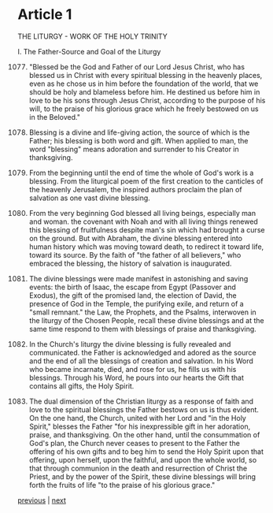 # Article 1

THE LITURGY - WORK OF THE HOLY TRINITY

I. The Father-Source and Goal of the Liturgy

1077. "Blessed be the God and Father of our Lord Jesus Christ, who has blessed us in Christ with every spiritual blessing in the heavenly places, even as he chose us in him before the foundation of the world, that we should be holy and blameless before him. He destined us before him in love to be his sons through Jesus Christ, according to the purpose of his will, to the praise of his glorious grace which he freely bestowed on us in the Beloved."

1078. Blessing is a divine and life-giving action, the source of which is the Father; his blessing is both word and gift. When applied to man, the word "blessing" means adoration and surrender to his Creator in thanksgiving.

1079. From the beginning until the end of time the whole of God's work is a blessing. From the liturgical poem of the first creation to the canticles of the heavenly Jerusalem, the inspired authors proclaim the plan of salvation as one vast divine blessing.

1080. From the very beginning God blessed all living beings, especially man and woman. the covenant with Noah and with all living things renewed this blessing of fruitfulness despite man's sin which had brought a curse on the ground. But with Abraham, the divine blessing entered into human history which was moving toward death, to redirect it toward life, toward its source. By the faith of "the father of all believers," who embraced the blessing, the history of salvation is inaugurated.

1081. The divine blessings were made manifest in astonishing and saving events: the birth of Isaac, the escape from Egypt (Passover and Exodus), the gift of the promised land, the election of David, the presence of God in the Temple, the purifying exile, and return of a "small remnant." the Law, the Prophets, and the Psalms, interwoven in the liturgy of the Chosen People, recall these divine blessings and at the same time respond to them with blessings of praise and thanksgiving.

1082. In the Church's liturgy the divine blessing is fully revealed and communicated. the Father is acknowledged and adored as the source and the end of all the blessings of creation and salvation. In his Word who became incarnate, died, and rose for us, he fills us with his blessings. Through his Word, he pours into our hearts the Gift that contains all gifts, the Holy Spirit.

1083. The dual dimension of the Christian liturgy as a response of faith and love to the spiritual blessings the Father bestows on us is thus evident. On the one hand, the Church, united with her Lord and "in the Holy Spirit," blesses the Father "for his inexpressible gift in her adoration, praise, and thanksgiving. On the other hand, until the consummation of God's plan, the Church never ceases to present to the Father the offering of his own gifts and to beg him to send the Holy Spirit upon that offering, upon herself, upon the faithful, and upon the whole world, so that through communion in the death and resurrection of Christ the Priest, and by the power of the Spirit, these divine blessings will bring forth the fruits of life "to the praise of his glorious grace."

[previous](https://github.com/Tenari/non-fiction/blob/master/catechism/__P2U.md) | [next](https://github.com/Tenari/non-fiction/blob/master/catechism/__P2W.md)